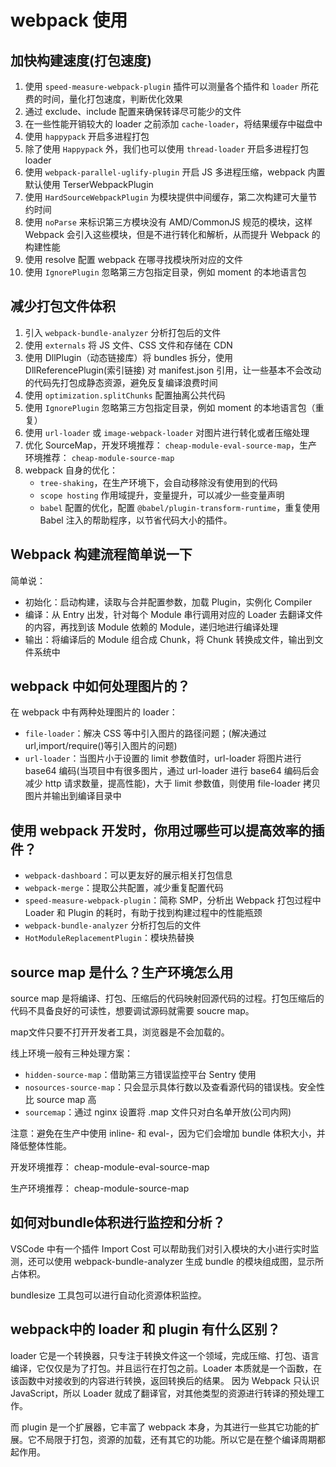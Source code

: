 # webpack 使用

## 加快构建速度(打包速度)

1. 使用 `speed-measure-webpack-plugin` 插件可以测量各个插件和 `loader` 所花费的时间，量化打包速度，判断优化效果
2. 通过 exclude、include 配置来确保转译尽可能少的文件
3. 在一些性能开销较大的 loader 之前添加 `cache-loader`，将结果缓存中磁盘中
4. 使用 `happypack` 开启多进程打包
5. 除了使用 `Happypack` 外，我们也可以使用 `thread-loader` 开启多进程打包 loader
6. 使用 `webpack-parallel-uglify-plugin` 开启 JS 多进程压缩，webpack 内置默认使用 TerserWebpackPlugin
7. 使用 `HardSourceWebpackPlugin` 为模块提供中间缓存，第二次构建可大量节约时间
8. 使用 `noParse` 来标识第三方模块没有 AMD/CommonJS 规范的模块，这样 Webpack 会引入这些模块，但是不进行转化和解析，从而提升 Webpack 的构建性能
9. 使用 resolve 配置 webpack 在哪寻找模块所对应的文件
10. 使用 `IgnorePlugin` 忽略第三方包指定目录，例如 moment 的本地语言包

## 减少打包文件体积

1. 引入 `webpack-bundle-analyzer` 分析打包后的文件
2. 使用 `externals` 将 JS 文件、CSS 文件和存储在 CDN
3. 使用 DllPlugin（动态链接库）将 bundles 拆分，使用 DllReferencePlugin(索引链接) 对 manifest.json 引用，让一些基本不会改动的代码先打包成静态资源，避免反复编译浪费时间
4. 使用 `optimization.splitChunks` 配置抽离公共代码
5. 使用 `IgnorePlugin` 忽略第三方包指定目录，例如 moment 的本地语言包（重复）
6. 使用 `url-loader` 或 `image-webpack-loader` 对图片进行转化或者压缩处理
7. 优化 SourceMap，开发环境推荐： `cheap-module-eval-source-map`，生产环境推荐： `cheap-module-source-map`
8. webpack 自身的优化：
   - `tree-shaking`，在生产环境下，会自动移除没有使用到的代码
   - `scope hosting` 作用域提升，变量提升，可以减少一些变量声明
   - `babel` 配置的优化，配置 `@babel/plugin-transform-runtime`，重复使用 Babel 注入的帮助程序，以节省代码大小的插件。

## Webpack 构建流程简单说一下

简单说：

- 初始化：启动构建，读取与合并配置参数，加载 Plugin，实例化 Compiler
- 编译：从 Entry 出发，针对每个 Module 串行调用对应的 Loader 去翻译文件的内容，再找到该 Module 依赖的 Module，递归地进行编译处理
- 输出：将编译后的 Module 组合成 Chunk，将 Chunk 转换成文件，输出到文件系统中

## webpack 中如何处理图片的？

在 webpack 中有两种处理图片的 loader：

- `file-loader`：解决 CSS 等中引入图片的路径问题；(解决通过 url,import/require()等引入图片的问题)
- `url-loader`：当图片小于设置的 limit 参数值时，url-loader 将图片进行 base64 编码(当项目中有很多图片，通过 url-loader 进行 base64 编码后会减少 http 请求数量，提高性能)，大于 limit 参数值，则使用 file-loader 拷贝图片并输出到编译目录中

## 使用 webpack 开发时，你用过哪些可以提高效率的插件？

- `webpack-dashboard`：可以更友好的展示相关打包信息
- `webpack-merge`：提取公共配置，减少重复配置代码
- `speed-measure-webpack-plugin`：简称 SMP，分析出 Webpack 打包过程中 Loader 和 Plugin 的耗时，有助于找到构建过程中的性能瓶颈
- `webpack-bundle-analyzer` 分析打包后的文件
- `HotModuleReplacementPlugin`：模块热替换

## source map 是什么？生产环境怎么用

source map 是将编译、打包、压缩后的代码映射回源代码的过程。打包压缩后的代码不具备良好的可读性，想要调试源码就需要 soucre map。

map文件只要不打开开发者工具，浏览器是不会加载的。

线上环境一般有三种处理方案：

- `hidden-source-map`：借助第三方错误监控平台 Sentry 使用
- `nosources-source-map`：只会显示具体行数以及查看源代码的错误栈。安全性比 source map 高
- `sourcemap`：通过 nginx 设置将 .map 文件只对白名单开放(公司内网)

注意：避免在生产中使用 inline- 和 eval-，因为它们会增加 bundle 体积大小，并降低整体性能。

开发环境推荐： cheap-module-eval-source-map

生产环境推荐： cheap-module-source-map

## 如何对bundle体积进行监控和分析？

VSCode 中有一个插件 Import Cost 可以帮助我们对引入模块的大小进行实时监测，还可以使用 webpack-bundle-analyzer 生成 bundle 的模块组成图，显示所占体积。

bundlesize 工具包可以进行自动化资源体积监控。

## webpack中的 loader 和 plugin 有什么区别？

loader 它是一个转换器，只专注于转换文件这一个领域，完成压缩、打包、语言编译，它仅仅是为了打包。并且运行在打包之前。Loader 本质就是一个函数，在该函数中对接收到的内容进行转换，返回转换后的结果。 因为 Webpack 只认识 JavaScript，所以 Loader 就成了翻译官，对其他类型的资源进行转译的预处理工作。

而 plugin 是一个扩展器，它丰富了 webpack 本身，为其进行一些其它功能的扩展。它不局限于打包，资源的加载，还有其它的功能。所以它是在整个编译周期都起作用。
